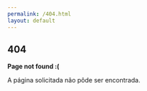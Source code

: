 ```yaml
---
permalink: /404.html
layout: default
---
```

<section class="center">
  <h1>404</h1>

  <p><strong>Page not found :(</strong></p>
  <p>A página solicitada não pôde ser encontrada.</p>
</section>
